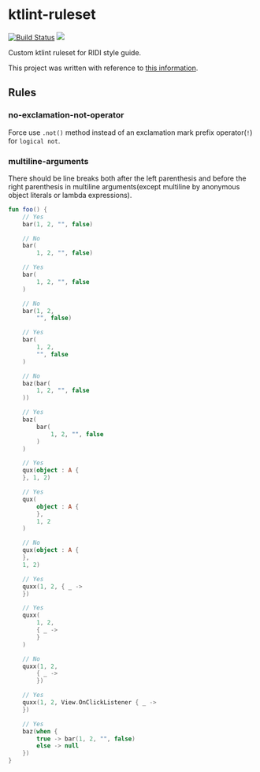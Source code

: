 # ktlint-ruleset

[![Build Status](https://travis-ci.com/ridi/ktlint-ruleset.svg?branch=master)](https://travis-ci.com/ridi/ktlint-ruleset)
[![](https://jitpack.io/v/ridi/ktlint-ruleset.svg)](https://jitpack.io/#ridi/ktlint-ruleset)

Custom ktlint ruleset for RIDI style guide.

This project was written with reference to [this information](https://github.com/pinterest/ktlint#creating-a-ruleset).

## Rules

### no-exclamation-not-operator

Force use `.not()` method instead of an exclamation mark prefix operator(`!`) for `logical not`.

### multiline-arguments

There should be line breaks both after the left parenthesis and before the right parenthesis in multiline arguments(except multiline by anonymous object literals or lambda expressions).
```kotlin
fun foo() {
    // Yes
    bar(1, 2, "", false)

    // No
    bar(
        1, 2, "", false)

    // Yes
    bar(
        1, 2, "", false
    )

    // No
    bar(1, 2,
        "", false)

    // Yes
    bar(
        1, 2,
        "", false
    )

    // No
    baz(bar(
        1, 2, "", false
    ))

    // Yes
    baz(
        bar(
            1, 2, "", false
        )
    )

    // Yes
    qux(object : A {
    }, 1, 2)

    // Yes
    qux(
        object : A {
        },
        1, 2
    )

    // No
    qux(object : A {
    },
    1, 2)

    // Yes
    quxx(1, 2, { _ ->
    })

    // Yes
    quxx(
        1, 2,
        { _ ->
        }
    )

    // No
    quxx(1, 2,
        { _ ->
        })

    // Yes
    quxx(1, 2, View.OnClickListener { _ ->
    })

    // Yes
    baz(when {
        true -> bar(1, 2, "", false)
        else -> null
    })
}
```
